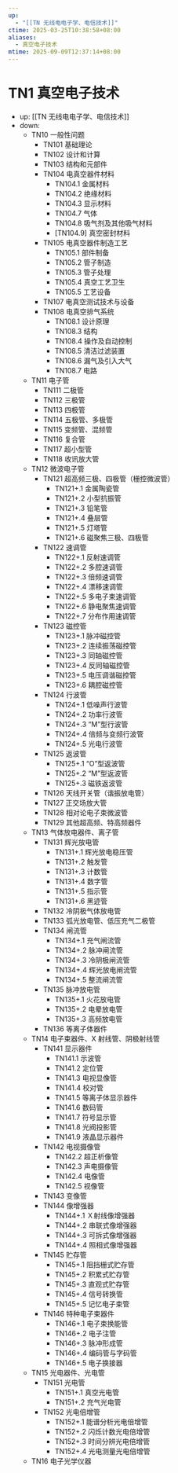 ```yaml
---
up:
  - "[[TN 无线电电子学、电信技术]]"
ctime: 2025-03-25T10:38:58+08:00
aliases:
  - 真空电子技术
mtime: 2025-09-09T12:37:14+08:00
---
```


# TN1 真空电子技术

- up: [[TN 无线电电子学、电信技术]]
- down:	
	- TN10 一般性问题
		- TN101 基础理论
		- TN102 设计和计算
		- TN103 结构和元部件
		- TN104 电真空器件材料
			- TN104.1 金属材料
			- TN104.2 绝缘材料
			- TN104.3 显示材料
			- TN104.7 气体
			- TN104.8 吸气剂及其他吸气材料
			- [TN104.9] 真空密封材料
		- TN105 电真空器件制造工艺
			- TN105.1 部件制备
			- TN105.2 管子制造
			- TN105.3 管子处理
			- TN105.4 真空工艺卫生
			- TN105.5 工艺设备
		- TN107 电真空测试技术与设备
		- TN108 电真空排气系统
			- TN108.1 设计原理
			- TN108.3 结构
			- TN108.4 操作及自动控制
			- TN108.5 清洁过滤装置
			- TN108.6 漏气及引入大气
			- TN108.7 电路
	- TN11 电子管
		- TN111 二极管
		- TN112 三极管
		- TN113 四极管
		- TN114 五极管、多极管
		- TN115 变频管、混频管
		- TN116 复合管
		- TN117 超小型管
		- TN118 收讯放大管
	- TN12 微波电子管
		- TN121 超高频三极、四极管（栅控微波管）
			- TN121+.1 金属陶瓷管
			- TN121+.2 小型抗振管
			- TN121+.3 铅笔管
			- TN121+.4 叠层管
			- TN121+.5 灯塔管
			- TN121+.6 磁聚焦三极、四极管
		- TN122 速调管
			- TN122+.1 反射速调管
			- TN122+.2 多腔速调管
			- TN122+.3 倍频速调管
			- TN122+.4 漂移速调管
			- TN122+.5 多电子束速调管
			- TN122+.6 静电聚焦速调管
			- TN122+.7 分布作用速调管
		- TN123 磁控管
			- TN123+.1 脉冲磁控管
			- TN123+.2 连续振荡磁控管
			- TN123+.3 同轴磁控管
			- TN123+.4 反同轴磁控管
			- TN123+.5 电压调谐磁控管
			- TN123+.6 耦腔磁控管
		- TN124 行波管
			- TN124+.1 低噪声行波管
			- TN124+.2 功率行波管
			- TN124+.3 “M”型行波管
			- TN124+.4 倍频与变频行波管
			- TN124+.5 光电行波管
		- TN125 返波管
			- TN125+.1 “O”型返波管
			- TN125+.2 “M”型返波管
			- TN125+.3 磁铁返波管
		- TN126 天线开关管（谐振放电管）
		- TN127 正交场放大管
		- TN128 相对论电子束微波管
		- TN129 其他超高频、特高频器件
	- TN13 气体放电器件、离子管
		- TN131 辉光放电管
			- TN131+.1 辉光放电稳压管
			- TN131+.2 触发管
			- TN131+.3 计数管
			- TN131+.4 数字管
			- TN131+.5 指示管
			- TN131+.6 黑迹管
		- TN132 冷阴极气体放电管
		- TN133 弧光放电管、低压充气二极管
		- TN134 闸流管
			- TN134+.1 充气闸流管
			- TN134+.2 脉冲闸流管
			- TN134+.3 冷阴极闸流管
			- TN134+.4 辉光放电闸流管
			- TN134+.5 整流闸流管
		- TN135 脉冲放电管
			- TN135+.1 火花放电管
			- TN135+.2 电晕放电管
			- TN135+.3 高频放电管
		- TN136 等离子体器件
	- TN14 电子束器件、X 射线管、阴极射线管
		- TN141 显示器件
			- TN141.1 示波管
			- TN141.2 定位管
			- TN141.3 电视显像管
			- TN141.4 校对管
			- TN141.5 等离子体显示器件
			- TN141.6 数码管
			- TN141.7 符号显示管
			- TN141.8 光阀投影管
			- TN141.9 液晶显示器件
		- TN142 电视摄像管
			- TN142.2 超正析像管
			- TN142.3 声电摄像管
			- TN142.4 电像管
			- TN142.5 视像管
		- TN143 变像管
		- TN144 像增强器
			- TN144+.1 Ｘ射线像增强器
			- TN144+.2 串联式像增强器
			- TN144+.3 可拆式像增强器
			- TN144+.4 照相式像增强器
		- TN145 贮存管
			- TN145+.1 阻挡栅式贮存管
			- TN145+.2 积累式贮存管
			- TN145+.3 直观式贮存管
			- TN145+.4 信号转换管
			- TN145+.5 记忆电子束管
		- TN146 特种电子束器件
			- TN146+.1 电子束换能管
			- TN146+.2 电子注管
			- TN146+.3 脉冲形成管
			- TN146+.4 编码管与字码管
			- TN146+.5 电子换接器
	- TN15 光电器件、光电管
		- TN151 光电管
			- TN151+.1 真空光电管
			- TN151+.2 充气光电管
		- TN152 光电倍增管
			- TN152+.1 能谱分析光电倍增管
			- TN152+.2 闪烁计数光电倍增管
			- TN152+.3 时间分辨光电倍增管
			- TN152+.4 光电测量光电倍增管
	- TN16 电子光学仪器
		
